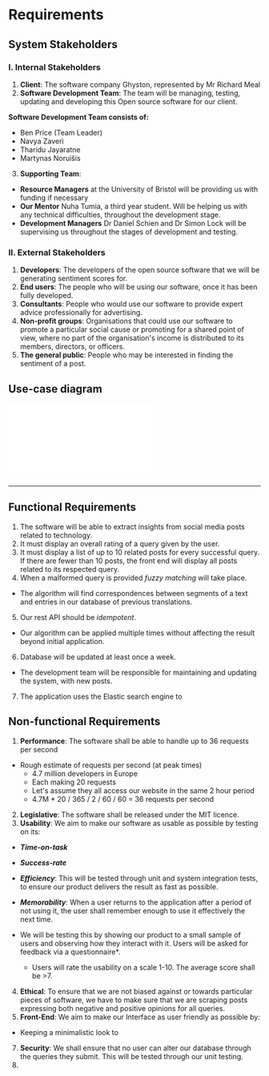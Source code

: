 # Requirements

## System Stakeholders

### I. Internal Stakeholders
1.  **Client**: The software company Ghyston, represented by Mr Richard Meal
2. **Software Development Team**: The team will be managing, testing, updating and developing this Open source software for our client.

**Software Development Team consists of:**
* Ben Price (Team Leader)
* Navya Zaveri
* Tharidu Jayaratne
* Martynas Noruišis

3. **Supporting Team**:
* **Resource Managers** at the University of Bristol will be providing us with funding if necessary
* **Our Mentor** Nuha Tumia, a third year student. Will be helping us with any technical difficulties, throughout the development stage.
* **Development Managers** Dr Daniel Schien and Dr Simon Lock will be supervising us throughout the stages of development and testing.

### II. External Stakeholders
1. **Developers**: The developers of the open source software that we will be generating sentiment scores for.
2. **End users**: The people who will be using our software, once it has been fully developed.
  3. **Consultants**: People who would use our software to provide expert advice professionally for advertising.
  4. **Non-profit groups**: Organisations that could use our software to promote a particular social cause or promoting for a shared point of view, where no part of the organisation's income is distributed to its members, directors, or officers.
  5. **The general public**: People who may be interested in finding the sentiment of a post.

## Use-case diagram
![Use-case diagram](includes/Newusecase.xml)

---

## Functional Requirements

1. The software will be able to extract insights from social media posts related to technology.
2. It must display an overall rating of a query given by the user.
3. It must display a list of up to 10 related posts for every successful query. If there are fewer than 10 posts, the front end will display all posts related to its respected query.
4. When a malformed query is provided *fuzzy matching* will take place.
* The algorithm will find correspondences between segments of a text and entries in our database of previous translations.
5. Our rest API should be *idempotent*.
  * Our algorithm can be applied multiple times without affecting the result beyond initial application.
6. Database will be updated at least once a week.
* The development team will be responsible for maintaining and updating the system, with new posts.
7. The application uses the Elastic search engine to

## Non-functional Requirements
1. **Performance**: The software shall be able to handle up to 36 requests per second
  * Rough estimate of requests per second (at peak times)
    * 4.7 million developers in Europe
    * Each making 20 requests
    * Let's assume they all access our website in the same 2 hour period
    * 4.7M * 20 / 365 / 2 / 60 / 60 = 36 requests per second
2. **Legislative**: The software shall be released under the MIT licence.
3. **Usability**: We aim to make our software as usable as possible by testing on its:
*  ***Time-on-task***
* ***Success-rate***
*  ***Efficiency***: This will be tested through unit and system integration tests, to ensure our product delivers the result as fast as possible.
 * ***Memorability***: When a user returns to the application after a period of not using it, the user shall remember enough to use it effectively the next time.

  * We will be testing this by showing our product to a small sample of users and observing how they interact with it. Users will be asked for feedback via a questionnaire*.
    * Users will rate the usability on a scale 1-10. The average score shall be >7.
4. **Ethical**: To ensure that we are not biased against or towards particular pieces of software, we have to make sure that we are scraping posts expressing both negative and positive opinions for all queries.
5. **Front-End**: We aim to make our Interface as user friendly as possible by:
* Keeping a minimalistic look to
7. **Security**: We shall ensure that no user can alter our database through the queries they submit. This will be tested through our unit testing.
8.
